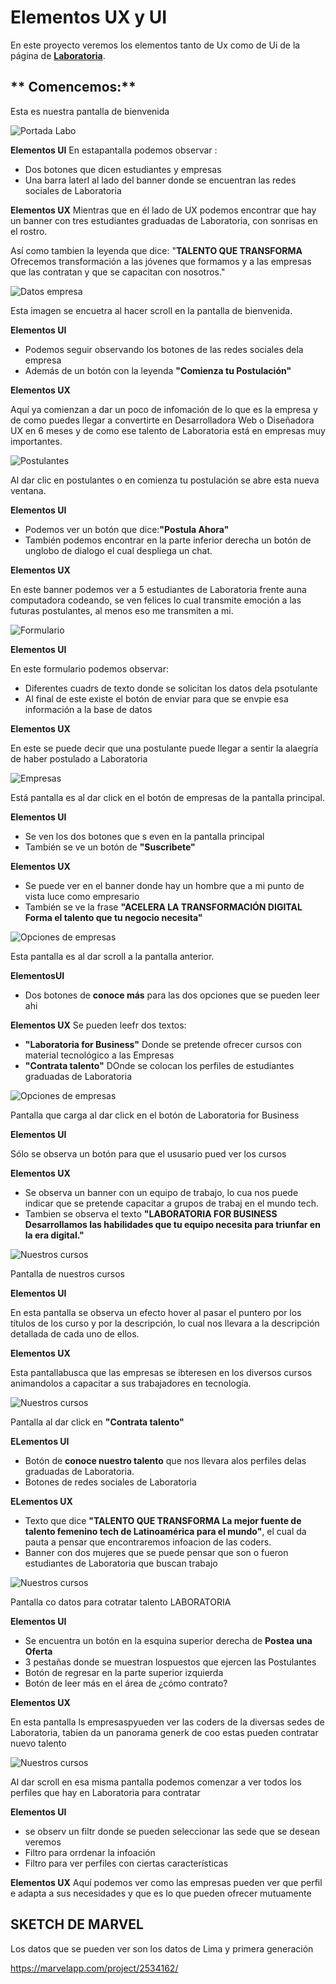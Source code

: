 # **Elementos UX y UI**

En este proyecto veremos los elementos tanto de Ux como de Ui de la página de [**Laboratoria**](http://www.laboratoria.la/ ).

## ** Comencemos:**

Esta es nuestra pantalla de bienvenida

![Portada Labo](assets/images/1.jpg)

**Elementos UI**
En estapantalla podemos observar :
* Dos botones que dicen estudiantes y empresas
* Una barra laterl al lado del banner donde se encuentran las redes sociales de Laboratoria

**Elementos UX**
Mientras que en él lado de UX podemos encontrar que hay un banner con tres estudiantes graduadas de Laboratoria, con sonrisas en el rostro.

Así como tambien la leyenda que dice: "**TALENTO QUE TRANSFORMA**
Ofrecemos transformación a las jóvenes que formamos y a las empresas que las contratan y que se capacitan con nosotros."

![Datos empresa](assets/images/2.jpg)

Esta imagen se encuetra al hacer scroll en la pantalla de bienvenida.

**Elementos UI**
* Podemos seguir observando los botones de las redes sociales dela empresa
* Además de un botón con la leyenda **"Comienza tu Postulación"**

**Elementos UX**

Aquí ya comienzan a dar un poco de infomación de lo que es la empresa y de como puedes llegar a convertirte en Desarrolladora Web o Diseñadora UX en 6 meses y de como ese talento de Laboratoria está en empresas muy importantes.

![Postulantes](assets/images/3.jpg)

Al dar clic en postulantes o en comienza tu postulación se abre esta nueva ventana.

**Elementos UI**
* Podemos ver un botón que dice:**"Postula Ahora"**
* También podemos encontrar en la parte inferior derecha un botón de unglobo de dialogo el cual despliega un chat.

**Elementos UX**

En este banner podemos ver a 5 estudiantes de Laboratoria frente auna computadora codeando, se ven felices lo cual transmite emoción a las futuras postulantes, al menos eso me transmiten a mi.

![Formulario](assets/images/4.jpg)

**Elementos UI**

En este formulario podemos observar:

* Diferentes cuadrs de texto donde se solicitan los datos dela psotulante
* Al final de este existe el botón de enviar para que se envpie esa información a la base de datos

**Elementos UX**

En este se puede decir que una postulante puede llegar a sentir la alaegría de haber postulado a Laboratoria

![Empresas](assets/images/5.jpg)

Está pantalla es al dar click en el botón de empresas de la pantalla principal.

**Elementos UI**

* Se ven los dos botones que s even en la pantalla principal
* También se ve un botón de **"Suscribete"**

**Elementos UX**

* Se puede ver en el banner donde hay un hombre que a mi punto de vista luce como empresario
* También se ve la frase **"ACELERA LA TRANSFORMACIÓN DIGITAL
Forma el talento que tu negocio necesita"**

![Opciones de empresas](assets/images/6.jpg)

Esta pantalla  es al dar scroll a la pantalla anterior.

**ElementosUI**
* Dos botones de **conoce más** para las dos opciones que se pueden leer ahi

**Elementos UX**
Se pueden leefr dos textos:
* **"Laboratoria for Business"** Donde se pretende ofrecer cursos con material tecnológico a las Empresas
* **"Contrata talento"** DOnde se colocan los perfiles de estudiantes graduadas de Laboratoria

![Opciones de empresas](assets/images/7.jpg)

Pantalla que carga al dar click en el botón de Laboratoria for Business

**Elementos UI**

Sólo se observa un botón para que el ususario pued ver los cursos

**Elementos UX**

* Se observa un banner con un equipo de trabajo, lo cua nos puede indicar que se pretende capacitar a grupos de trabaj en el mundo tech.
* Tambien se observa el texto **"LABORATORIA FOR BUSINESS
Desarrollamos las habilidades que tu equipo necesita para triunfar en la era digital."**

![Nuestros cursos](assets/images/8.jpg)

Pantalla de nuestros cursos

**Elementos UI**

En esta pantalla se observa un efecto hover al pasar el puntero por los títulos de los curso y por la descripción, lo cual nos llevara a la descripción detallada de cada uno de ellos.

**Elementos UX**

Esta pantallabusca que las empresas se ibteresen en los diversos cursos animandolos a capacitar a sus trabajadores en tecnología.

![Nuestros cursos](assets/images/9.jpg)

Pantalla al dar click en **"Contrata talento"**

**ELementos UI**

* Botón de **conoce nuestro talento** que nos llevara alos perfiles delas graduadas de Laboratoria.
* Botones de redes sociales de Laboratoria

**ELementos UX**

* Texto que dice **"TALENTO QUE TRANSFORMA
La mejor fuente de talento femenino tech de Latinoamérica para el mundo"**, el cual da pauta a pensar que encontraremos infoacion de las coders.
* Banner con dos mujeres que se puede pensar que son o fueron estudiantes de Laboratoria que buscan trabajo

![Nuestros cursos](assets/images/10.jpg)

Pantalla co datos para cotratar talento LABORATORIA

**Elementos UI**
* Se encuentra un botón en la esquina superior derecha de **Postea una Oferta**
* 3 pestañas donde se muestran lospuestos que ejercen las Postulantes
* Botón de regresar en la parte superior izquierda
* Botón de leer más en el área de ¿cómo contrato?

**Elementos UX**

En esta pantalla ls empresaspyueden ver las coders de la diversas sedes de Laboratoria, tabien da un panorama generk de coo estas pueden contratar nuevo talento

![Nuestros cursos](assets/images/11.jpg)

Al dar scroll en esa misma pantalla podemos comenzar a ver todos los perfiles que hay en Laboratoria para contratar

**Elementos UI**
* se observ un filtr donde se pueden seleccionar las sede que se desean veremos
* Filtro para orrdenar la infoación
* Filtro para ver perfiles con ciertas características

**Elementos UX**
Aquí podemos ver como las empresas pueden ver que perfil e adapta a sus necesidades y que es lo que pueden ofrecer mutuamente

## SKETCH DE MARVEL

Los datos que se pueden ver son los datos de Lima y primera generación

https://marvelapp.com/project/2534162/

